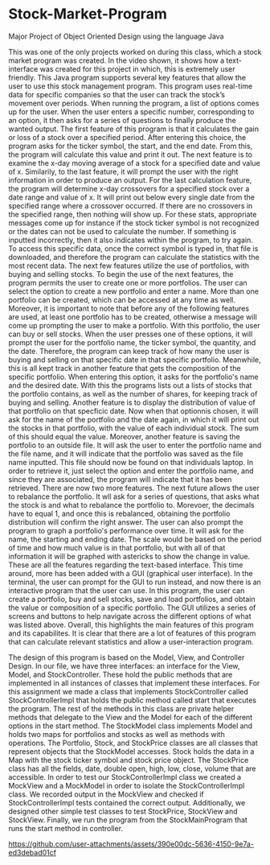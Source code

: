 # Stock-Market-Program
Major Project of Object Oriented Design using the language Java


This was one of the only projects worked on during this class, which a stock market program was created. In the video shown, it shows how a text-interface was created for this project in which, this is extremely user friendly. This Java program supports several key features that allow the user to use this stock management program. This program uses real-time data for specific companies so that the user can track the stock’s movement over periods. When running the program, a list of options comes up for the user. When the user enters a specific number, corresponding to an option, it then asks for a series of questions to finally produce the wanted output. The first feature of this program is that it calculates the gain or loss of a stock over a specified period. After entering this choice, the program asks for the ticker symbol, the start, and the end date. From this, the program will calculate this value and print it out. The next feature is to examine the x-day moving average of a stock for a specified date and value of x. Similarily, to the last feature, it will prompt the user with the right information in order to produce an output. For the last calculation feature, the program will determine x-day crossovers for a specified stock over a date range and value of x. It will print out below every single date from the specified range where a crossover occurred. If there are no crossovers in the specified range, then nothing will show up. For these stats, appropriate messages come up for instance if the stock ticker symbol is not recognized or the dates can not be used to calculate the number. If something is inputted incorrectly, then it also indicates within the program, to try again. To access this specific data, once the correct symbol is typed in, that file is downloaded, and therefore the program can calculate the statistics with the most recent data. The next few features utilize the use of portfolios, with buying and selling stocks. To begin the use of the next features, the program permits the user to create one or more portfolios. The user can select the option to create a new portfolio and enter a name. More than one portfolio can be created, which can be accessed at any time as well.  Moreover, it is important to note that before any of the following features are used, at least one portfolio has to be created, otherwise a message will come up prompting the user to make a portfolio. With this portfolio, the user can buy or sell stocks. When the user presses one of these options, it will prompt the user for the portfolio name, the ticker symbol, the quantity, and the date. Therefore, the program can keep track of how many the user is buying and selling on that specific date in that specific portfolio. Meanwhile, this is all kept track in another feature that gets the composition of the specific portfolio. When entering this option, it asks for the portfolio's name and the desired date. With this the programs lists out a lists of stocks that the portfolio contains, as well as the number of shares, for keeping track of buying and selling. Another feature is to display the distribution of value of that portfolio on that specficic date. Now when that optionnis chosen,  it will ask for the name of the portfolio and the date again, in which it will print out the stocks in that portfolio, with the value of each individual stock. The sum of this should equal the value. Moreover, another feature is saving the portfolio to an outside file. It will ask the user to enter the portfolio name and the file name, and it will indicate that the portfolio was saved as the file name inputted. This file should now be found on that individuals laptop. In order to retrieve it, just select the option and enter the portfolio name, and since they are associated, the program will indicate that it has been retrieved. There are now two more features. The next future allows the user to rebalance the portfolio. It wll ask for a series of questions, that asks what the stock is and what to rebalance the portfolio to. Morevoer, the decimals have to equal 1, and once this is rebalanced, obtaining the portfolio distribution will confirm the right answer. The user can also prompt the program to graph a portfolio's performance over time. It will ask for the name, the starting and ending date. The scale would be based on the period of time and how much value is in that portfolio, but with all of that information it will be graphed with astericks to show the change in value. These are all the features regarding the text-based interface. This time around, more has been added with a GUI (graphical user interface). In the terminal, the user can prompt for the GUI to run instead, and now there is an interactive program that the user can use. In this program, the user can create a portfolio, buy and sell stocks, save and load portfolios, and obtain the value or composition of a specific portfolio. The GUI utilizes a series of screens and buttons to help navigate across the different options of what was listed above. Overall, this highlights the main features of this program and its capabilites. It is clear that there are a lot of features of this program that can calculate relevant statistics and allow a user-interaction program.


The design of this program is based on the Model, View, and Controller Design. In our file, we have three interfaces: an interface for the View, Model, and StockController. These hold the public methods that are implemented in all instances of classes that implement these interfaces. For this assignment we made a class that implements StockController called StockControllerImpl that holds the public method called start that executes the program. The rest of the methods in this class are private helper methods that delegate to the View and the Model for each of the different options in the start method. The StockModel class implements Model and holds two maps for portfolios and stocks as well as methods with operations. The Portfolio, Stock, and StockPrice classes are all classes that represent objects that the StockModel accesses. Stock holds the data in a Map with the stock ticker symbol and stock price object. The StockPrice class has all the fields, date, double open, high, low, close, volume that are accessible. In order to test our StockControllerImpl class we created a MockView and a MockModel in order to isolate the StockControllerImpl class. We recorded output in the MockView and checked if StockControllerImpl tests contained the correct output. Additionally, we designed other simple test classes to test StockPrice, StockView and StockView. Finally, we run the program from the StockMainProgram that runs the start method in controller.



https://github.com/user-attachments/assets/390e00dc-5636-4150-9e7a-ed3debad01cf


